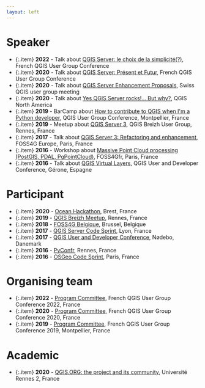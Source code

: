 ```yaml
---
layout: left
---
```



# Speaker

  + {:.item} **2022** - Talk about <a href="http://conf.qgis.osgeo.fr/z20_programme.html">QGIS Server: le choix de la simplicité(?)</a>, French QGIS User Group Conference
  + {:.item} **2020** - Talk about <a href="https://raw.githack.com/qcooperative/presentations/master/qgis-fr-meeting-2020/build/index.html#/presentation-title">QGIS Server: Présent et Futur</a>, French QGIS User Group Conference
  + {:.item} **2020** - Talk about <a href="https://www.qgis.ch/en/association/user-meetings/user-meeting-online-autumn-2020">QGIS Server Enhancement Proposals</a>, Swiss QGIS user group meeting
  + {:.item} **2020** - Talk about <a href="http://qgis.us/qgis-na-2020">Yes QGIS Server rocks!... But why?</a>, QGIS North America
  + {:.item} **2019** - BarCamp about <a href="http://conf.qgis.osgeo.fr/2019/12/12/QGISDay_jour1.html">How to contribute to QGIS when I'm a Python developer</a>, QGIS User Group Conference, Montpellier, France
  + {:.item} **2019** - Meetup about <a href="">QGIS Server 3</a>, QGIS Breizh User Group, Rennes, France
  + {:.item} **2017** - Talk about <a href="https://europe.foss4g.org/2017/assets/pdf/FOSS4G-Europe-2017-Program.pdf">QGIS Server 3: Refactoring and enhancement</a>, FOSS4G Europe, Paris, France
  + {:.item} **2016** - Workshop about <a href="http://osgeo.asso.fr/foss4gfr-2016/programme.html">Massive Point Cloud processing (PostGIS, PDAL, PgPointCloud)</a>, FOSS4Gfr, Paris, France
  + {:.item} **2016** - Talk about <a href="http://blog.qgis.org/2016/06/30/report-back-15th-qgis-hackfest-in-girona-spain/">QGIS Virtual Layers</a>, QGIS User and Developer Conference, Gérone, Espagne

# Participant

  + {:.item} **2020** - <a href="https://www.campusmer.fr/Ocean-Hackathon_-Ocean-Hackathon_-2020-3367-1306-0-0.html">Ocean Hackathon</a>, Brest, France
  + {:.item} **2019** - <a href="https://twitter.com/Qgis_Bzh/status/1176431791437168642">QGIS Breizh Meetup</a>, Rennes, France
  + {:.item} **2018** - <a href="">FOSS4G Belgique</a>, Brussel, Belgique
  + {:.item} **2017** - <a href="https://github.com/qgis/QGIS/wiki/QGIS3---QGIS-Server-code-sprint-Notes">QGIS Server Code Sprint</a>, Lyon, France
  + {:.item} **2017** - <a href="https://github.com/qgis/QGIS/wiki/19th-QGIS-Developer-Meeting-and-3rd-User-conference-in-N%C3%B8debo,-August-2-11-2017">QGIS User and Developer Conference</a>, Nødebo, Danemark
  + {:.item} **2016** - <a href="https://www.pycon.fr/2016/">PyConfr</a>, Rennes, France
  + {:.item} **2016** - <a href="https://wiki.osgeo.org/wiki/Paris_Code_Sprint_2016">OSGeo Code Sprint</a>, Paris, France

# Organising team

  + {:.item} **2022** - <a href="http://conf.qgis.osgeo.fr/">Program Committee</a>, French QGIS User Group Conference 2022, France
  + {:.item} **2020** - <a href="http://conf.qgis.osgeo.fr/">Program Committee</a>, French QGIS User Group Conference 2020, France
  + {:.item} **2019** - <a href="http://conf.qgis.osgeo.fr/">Program Committee</a>, French QGIS User Group Conference 2019, Montpellier, France

# Academic

  + {:.item} **2020** - <a href="">QGIS.ORG: the project and its community</a>, Université Rennes 2, France
